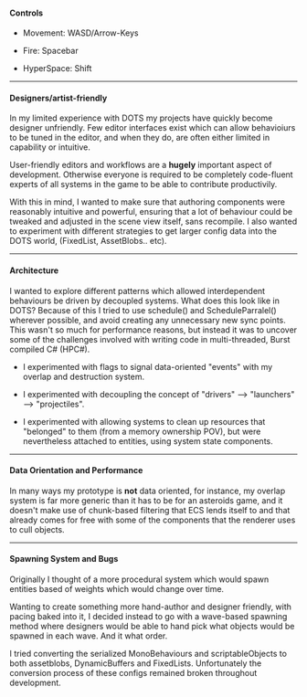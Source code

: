 


#### Controls 
- Movement: WASD/Arrow-Keys

- Fire: Spacebar

- HyperSpace: Shift

---
#### Designers/artist-friendly
In my limited experience with DOTS my projects have quickly become designer unfriendly. Few editor interfaces exist which can allow behavioiurs to be tuned in the editor, and when they do, are often either limited in capability or intuitive.

User-friendly editors and workflows are a **hugely** important aspect of development. Otherwise everyone is required to be completely code-fluent experts of all systems in the game to be able to contribute productivily.

With this in mind, I wanted to make sure that authoring components were reasonably intuitive and powerful, ensuring that a lot of behaviour could be tweaked and adjusted in the scene view itself, sans recompile. I also wanted to experiment with different strategies to get larger config data into the DOTS world, (FixedList, AssetBlobs.. etc).

----

#### Architecture
I wanted to explore different patterns which allowed interdependent behaviours be driven by decoupled systems. What does this look like in DOTS? Because of this I tried to use schedule() and ScheduleParralel() wherever possible, and avoid creating any unnecessary new sync points. This wasn't so much for performance reasons, but instead it was to uncover some of the challenges involved with writing code in multi-threaded, Burst compiled C# (HPC#).

- I experimented with flags to signal data-oriented "events" with my overlap and destruction system. 

- I experimented with decoupling the concept of "drivers" --> "launchers" --> "projectiles". 

- I experimented with allowing systems to clean up resources that "belonged" to them (from a memory ownership POV), but were nevertheless attached to entities, using system state components. 

---

#### Data Orientation and Performance
In many ways my prototype is  **not** data oriented, for instance, my overlap system is far more generic than it has to be for an asteroids game, and it doesn't make use of chunk-based filtering that ECS lends itself to and that already comes for free  with some of the components that the renderer uses to cull objects.

---
#### Spawning System and Bugs
Originally I thought of a more procedural system which would spawn entities based of weights which would change over time.

Wanting to create something more hand-author and designer friendly, with pacing baked into it, I decided instead to go with a wave-based spawning method where designers would be able to hand pick what objects would be spawned in each wave. And it what order.

I tried  converting the serialized MonoBehaviours and scriptableObjects to  both assetblobs, DynamicBuffers and FixedLists. Unfortunately the conversion process of these configs remained broken throughout development. 
